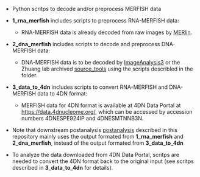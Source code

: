 
- Python scritps to decode and/or preprocess MERFISH data

 - **1_rna_merfish** includes scripts to preprocess RNA-MERFISH data:
   - RNA-MERFISH data is already decoded from raw images by [MERlin](https://github.com/ZhuangLab/MERlin).


 - **2_dna_merfish** includes scripts to decode and preprocess DNA-MERFISH data:
   - DNA-MERFISH data is to be decoded by [ImageAnalysis3](https://github.com/zhengpuas47/ImageAnalysis3) or the Zhuang lab archived [source_tools](https://github.com/ZhuangLab/Chromatin_Analysis_2020_cell/tree/master/sequential_tracing/source) using the scripts describled in the folder.


- **3_data_to_4dn** includes scripts to convert RNA-MERFISH and DNA-MERFISH data to 4DN format:
   - MERFISH data for 4DN format is available at 4DN Data Portal at <https://data.4dnucleome.org/>, which can be accessed by accession numbers 4DNESPE924IP and 4DNESMTNNB3N.



- Note that downstream postanalysis [postanalysis](../postanalysis/README.md) described in this repository mainly uses the output formated from **1_rna_merfish** and **2_dna_merfish**, instead of the output formated from **3_data_to_4dn**



- To analyze the data downloaded from 4DN Data Portal, scritps are needed to convert the 4DN format back to the original input (see scritps described in **3_data_to_4dn** for details).

